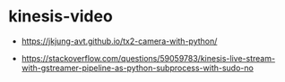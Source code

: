 # kinesis-video

* https://jkjung-avt.github.io/tx2-camera-with-python/

* https://stackoverflow.com/questions/59059783/kinesis-live-stream-with-gstreamer-pipeline-as-python-subprocess-with-sudo-no
